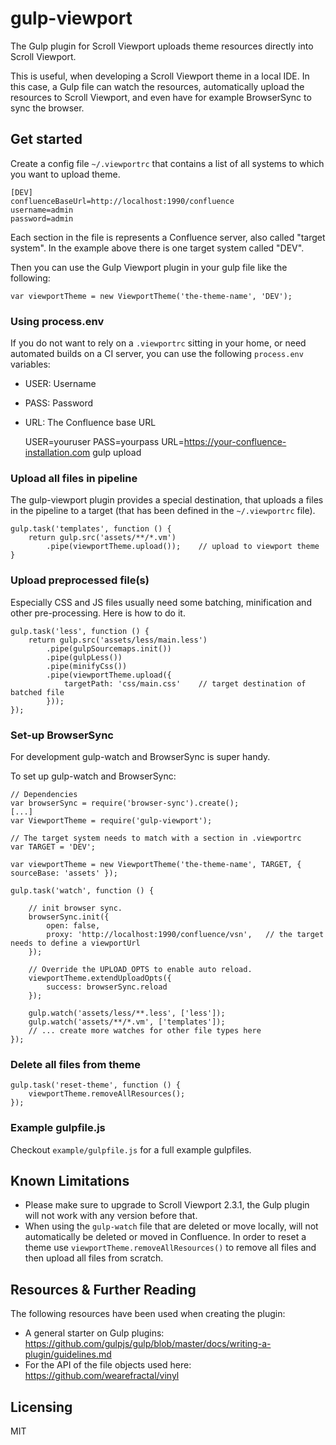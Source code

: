 # gulp-viewport

The Gulp plugin for Scroll Viewport uploads theme resources directly into Scroll Viewport.

This is useful, when developing a Scroll Viewport theme in a local IDE. In this case, a Gulp
file can watch the resources, automatically upload the resources to Scroll Viewport, and
even have for example BrowserSync to sync the browser.

## Get started

Create a config file ``~/.viewportrc`` that contains a list of all systems to which you want
to upload theme.

    [DEV]
    confluenceBaseUrl=http://localhost:1990/confluence
    username=admin
    password=admin

Each section in the file is represents a Confluence server, also called "target system". 
In the example above there is one target system called "DEV".                                                                    

Then you can use the Gulp Viewport plugin in your gulp file like the following:

    var viewportTheme = new ViewportTheme('the-theme-name', 'DEV');

### Using process.env

If you do not want to rely on a `.viewportrc` sitting in your home, or need automated builds on a CI server, you can use the following `process.env` variables:

* USER: Username
* PASS: Password
* URL: The Confluence base URL


    USER=youruser PASS=yourpass URL=https://your-confluence-installation.com gulp upload


### Upload all files in pipeline

The gulp-viewport plugin provides a special destination, that uploads a files in the
pipeline to a target (that has been defined in the ``~/.viewportrc`` file).

    gulp.task('templates', function () {
        return gulp.src('assets/**/*.vm')
            .pipe(viewportTheme.upload());    // upload to viewport theme
    }


### Upload preprocessed file(s)

Especially CSS and JS files usually need some batching, minification and other pre-processing.
Here is how to do it.

    gulp.task('less', function () {
        return gulp.src('assets/less/main.less')
            .pipe(gulpSourcemaps.init())
            .pipe(gulpLess())
            .pipe(minifyCss())
            .pipe(viewportTheme.upload({
                targetPath: 'css/main.css'    // target destination of batched file    
            }));
    });


### Set-up BrowserSync

For development gulp-watch and BrowserSync is super handy.

To set up gulp-watch and BrowserSync:

    // Dependencies
    var browserSync = require('browser-sync').create();
    [...]
    var ViewportTheme = require('gulp-viewport');

    // The target system needs to match with a section in .viewportrc
    var TARGET = 'DEV';

    var viewportTheme = new ViewportTheme('the-theme-name', TARGET, { sourceBase: 'assets' });

    gulp.task('watch', function () {

        // init browser sync.
        browserSync.init({
            open: false,
            proxy: 'http://localhost:1990/confluence/vsn',   // the target needs to define a viewportUrl
        });

        // Override the UPLOAD_OPTS to enable auto reload.
        viewportTheme.extendUploadOpts({
            success: browserSync.reload
        });

        gulp.watch('assets/less/**.less', ['less']);
        gulp.watch('assets/**/*.vm', ['templates']);
        // ... create more watches for other file types here
    });


### Delete all files from theme

    gulp.task('reset-theme', function () {
        viewportTheme.removeAllResources();
    });


### Example gulpfile.js

Checkout ``example/gulpfile.js`` for a full example gulpfiles.


## Known Limitations

* Please make sure to upgrade to Scroll Viewport 2.3.1, the Gulp plugin will
  not work with any version before that.  
* When using the ``gulp-watch`` file that are deleted or move locally, will
  not automatically be deleted or moved in Confluence. In order to reset a theme
  use ``viewportTheme.removeAllResources()`` to remove all files and then
  upload all files from scratch.


## Resources & Further Reading

The following resources have been used when creating the plugin:

* A general starter on Gulp plugins: https://github.com/gulpjs/gulp/blob/master/docs/writing-a-plugin/guidelines.md
* For the API of the file objects used here: https://github.com/wearefractal/vinyl


## Licensing

MIT
